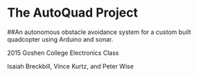 The AutoQuad Project
====================

##An autonomous obstacle avoidance system for a custom built quadcopter using Arduino and sonar. 

2015 Goshen College Electronics Class

Isaiah Breckbill, Vince Kurtz, and Peter Wise
